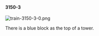 #### 3150-3
![train-3150-3-0.png](https://github.com/lil-lab/nlvr/raw/master/nlvr/train/images/61/train-3150-3-0.png "train-3150-3-0.png")

There is a blue block as the top of a tower.